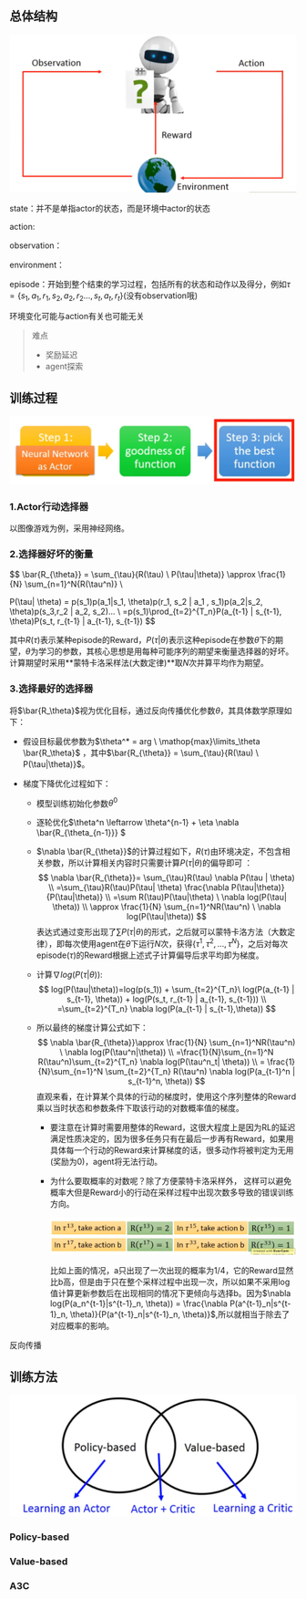 

## 总体结构 

![image-20240307162755890](introduction.assets/image-20240307162755890.png)

state：并不是单指actor的状态，而是环境中actor的状态

action:

observation：

environment：

episode：开始到整个结束的学习过程，包括所有的状态和动作以及得分，例如$\tau = \{s_1, a_1, r_1, s_2, a_2,  r_2 ... , s_t,a_t,r_t\}$(没有observation哦)

环境变化可能与action有关也可能无关



> 难点
>
> - 奖励延迟
> - agent探索

## 训练过程

![image-20240307164248881](introduction.assets/image-20240307164248881.png)

### 1.Actor行动选择器

以图像游戏为例，采用神经网络。

### 2.选择器好坏的衡量

$$
\bar{R_{\theta}} = \sum_{\tau}{R(\tau) \ P(\tau|\theta)} \approx \frac{1}{N} \sum_{n=1}^N{R(\tau^n)} \\

P(\tau| \theta) = p(s_1)p(a_1|s_1, \theta)p(r_1, s_2 | a_1 , s_1)p(a_2|s_2, \theta)p(s_3,r_2 | a_2, s_2)... \\
=p(s_1)\prod_{t=2}^{T_n}P(a_{t-1} | s_{t-1}, \theta)P(s_t, r_{t-1} | a_{t-1}, s_{t-1})
$$

其中$R(\tau)$表示某种episode的Reward，$P(\tau|\theta)$表示这种episode在参数$\theta$下的期望，$\theta$为学习的参数，其核心思想是用每种可能序列的期望来衡量选择器的好坏。计算期望时采用**蒙特卡洛采样法(大数定律)**取$N$次并算平均作为期望。

### 3.选择最好的选择器

将$\bar{R_\theta}$视为优化目标，通过反向传播优化参数$\theta$，其具体数学原理如下：

- 假设目标最优参数为$\theta^* = arg \ \mathop{max}\limits_\theta \bar{R_\theta}$ ，其中$\bar{R_{\theta}} = \sum_{\tau}{R(\tau) \ P(\tau|\theta)}$。

- 梯度下降优化过程如下：

  - 模型训练初始化参数$\theta^0$

  - 逐轮优化$\theta^n \leftarrow \theta^{n-1} + \eta \nabla \bar{R_{\theta_{n-1}}} $

  - $\nabla \bar{R_{\theta}}$的计算过程如下，$R(\tau)$由环境决定，不包含相关参数，所以计算相关内容时只需要计算$P(\tau|\theta)$的偏导即可 ：
    $$
    \nabla \bar{R_{\theta}}= \sum_{\tau}R(\tau) \nabla P(\tau | \theta) \\ =\sum_{\tau}R(\tau)P(\tau| \theta) \frac{\nabla P(\tau|\theta)}{P(\tau|\theta)}  \\
    =\sum R(\tau)P(\tau|\theta) \ \nabla log(P(\tau| \theta)) \\
    \approx \frac{1}{N} \sum_{n=1}^NR(\tau^n) \ \nabla log(P(\tau|\theta))
    $$
    表达式通过变形出现了$\sum P(\tau|\theta)$的形式，之后就可以蒙特卡洛方法（大数定律），即每次使用agent在$\theta$下运行$N$次，获得$\{\tau^1, \tau^2, ..., \tau^N\}$，之后对每次episode($\tau$)的Reward根据上述式子计算偏导后求平均即为梯度。

  - 计算$\nabla log(P(\tau|\theta))$:
    $$
    log(P(\tau|\theta))=log(p(s_1)) + \sum_{t=2}^{T_n}\ log(P(a_{t-1} | s_{t-1}, \theta)) + log(P(s_t, r_{t-1} | a_{t-1}, s_{t-1})) \\
    =\sum_{t=2}^{T_n} \nabla log(P(a_{t-1} | s_{t-1},\theta))
    $$

  - 所以最终的梯度计算公式如下：
    $$
    \nabla \bar{R_{\theta}}\approx \frac{1}{N} \sum_{n=1}^NR(\tau^n) \ \nabla log(P(\tau^n|\theta)) \\
    =\frac{1}{N}\sum_{n=1}^N R(\tau^n)\sum_{t=2}^{T_n} \nabla log(P(\tau^n_t| \theta)) \\
    = \frac{1}{N}\sum_{n=1}^N \sum_{t=2}^{T_n} R(\tau^n) \nabla log(P(a_{t-1}^n | s_{t-1}^n, \theta))
    $$
    直观来看，在计算某个具体的行动的梯度时，使用这个序列整体的Reward乘以当时状态和参数条件下取该行动的对数概率值的梯度。

    - 要注意在计算时需要用整体的Reward，这很大程度上是因为RL的延迟满足性质决定的，因为很多任务只有在最后一步再有Reward，如果用具体每一个行动的Reward来计算梯度的话，很多动作将被判定为无用(奖励为0)，agent将无法行动。

    - 为什么要取概率的对数呢？除了方便蒙特卡洛采样外， 这样可以避免概率大但是Reward小的行动在采样过程中出现次数多导致的错误训练方向。

      ![image-20240308112040942](introduction.assets/image-20240308112040942.png)

      比如上面的情况，a只出现了一次出现的概率为$1/4$，它的Reward显然比b高，但是由于只在整个采样过程中出现一次，所以如果不采用log值计算更新参数后在出现相同的情况下更倾向与选择b。因为$\nabla log(P(a_n^{t-1}|s^{t-1}_n, \theta)) = \frac{\nabla P(a^{t-1}_n|s^{t-1}_n, \theta)}{P(a^{t-1}_n|s^{t-1}_n, \theta)}$,所以就相当于除去了对应概率的影响。

反向传播

## 训练方法

 

![image-20240307162549975](introduction.assets/image-20240307162549975.png)

### Policy-based



### Value-based



### A3C





